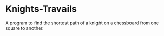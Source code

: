 # Knights-Travails

A program to find the shortest path of a knight on a chessboard from one square to another.
